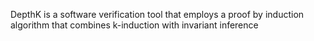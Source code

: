 DepthK is a software verification tool that employs a proof by induction algorithm that combines k-induction with invariant inference